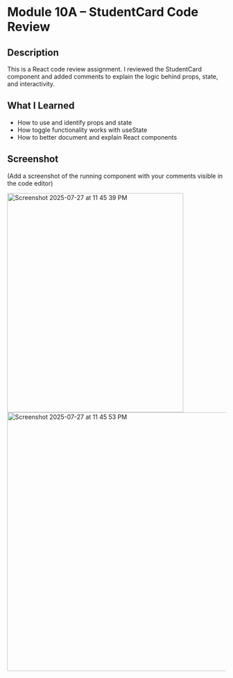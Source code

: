 # Module 10A – StudentCard Code Review

## Description
This is a React code review assignment. I reviewed the StudentCard component and added comments to
explain the logic behind props, state, and interactivity.

## What I Learned
- How to use and identify props and state
- How toggle functionality works with useState
- How to better document and explain React components

## Screenshot
(Add a screenshot of the running component with your comments visible in the code editor)

<img width="406" height="505" alt="Screenshot 2025-07-27 at 11 45 39 PM" src="https://github.com/user-attachments/assets/e5a2cdb3-840b-44f5-a497-6636001e621e" />

<img width="609" height="596" alt="Screenshot 2025-07-27 at 11 45 53 PM" src="https://github.com/user-attachments/assets/0eadce53-29ad-400e-842e-9798b9d8d33e" />
